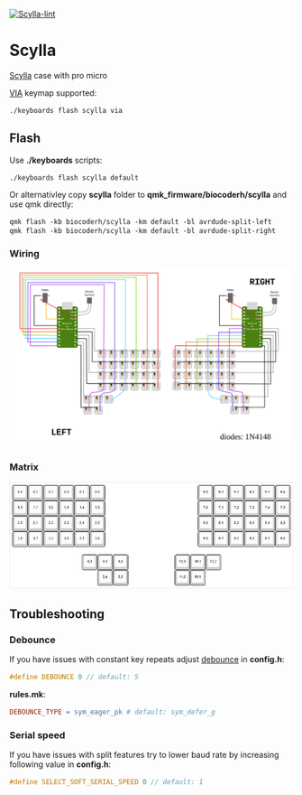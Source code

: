 [![Scylla-lint](https://github.com/biocoderh/keyboards/actions/workflows/scylla-lint.yml/badge.svg)](https://github.com/biocoderh/keyboards/actions/workflows/scylla-lint.yml)


# Scylla

[Scylla](https://github.com/Bastardkb/Scylla) case with pro micro

[VIA](https://usevia.app/) keymap supported:
```console
./keyboards flash scylla via
```


## Flash

Use **./keyboards** scripts:
```console
./keyboards flash scylla default
```

Or alternativley copy **scylla** folder to **qmk_firmware/biocoderh/scylla** and use qmk directly:
```console
qmk flash -kb biocoderh/scylla -km default -bl avrdude-split-left
qmk flash -kb biocoderh/scylla -km default -bl avrdude-split-right
```

### Wiring
![image](images/wiring.svg)

### Matrix
![image](images/matrix.png)


## Troubleshooting

### Debounce

If you have issues with constant key repeats adjust [debounce](https://github.com/qmk/qmk_firmware/blob/master/docs/feature_debounce_type.md) in **config.h**:

```c
#define DEBOUNCE 0 // default: 5
```

**rules.mk**:

```makefile
DEBOUNCE_TYPE = sym_eager_pk # default: sym_defer_g
```

### Serial speed

If you have issues with split features try to lower baud rate by increasing following value in **config.h**:

```c
#define SELECT_SOFT_SERIAL_SPEED 0 // default: 1
```